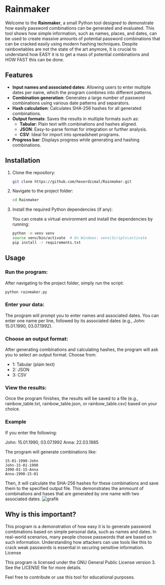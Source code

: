 # Rainmaker

Welcome to the **Rainmaker**, a small Python tool designed to demonstrate how easily password combinations can be generated and evaluated. This tool shows how simple information, such as names, places, and dates, can be used to create massive amounts of potential password combinations that can be cracked easily using modern hashing techniques.
Despite rainbowtables are not the state of the art anymore, it is crucial to understand how EASY it is to get a mass of potential combinations and HOW FAST this can be done.  

## Features

- **Input names and associated dates**: Allowing users to enter multiple dates per name, which the program combines into different patterns.
- **Combination generation**: Generates a large number of password combinations using various date patterns and separators.
- **Hash calculation**: Calculates SHA-256 hashes for all generated combinations.
- **Output formats**: Saves the results in multiple formats such as:
  - **Tabular**: Plain text with combinations and hashes aligned.
  - **JSON**: Easy-to-parse format for integration or further analysis.
  - **CSV**: Ideal for import into spreadsheet programs.
- **Progress bar**: Displays progress while generating and hashing combinations.
  
## Installation

1. Clone the repository:

   ```bash
   git clone https://github.com/hexerdzimal/Rainmaker.git
   ```

2. Navigate to the project folder:

    ```bash
    cd Rainmaker
    ```

3. Install the required Python dependencies (if any):

    You can create a virtual environment and install the dependencies by running:
    ```bash
    python -m venv venv
    source venv/bin/activate  # On Windows: venv\Scripts\activate
    pip install -r requirements.txt
    ```

## Usage

### Run the program:

After navigating to the project folder, simply run the script:
```bash
python rainmaker.py
```
### Enter your data:

The program will prompt you to enter names and associated dates. You can enter one name per line, followed by its associated dates (e.g., John: 15.01.1990, 03.07.1992).

### Choose an output format:

After generating combinations and calculating hashes, the program will ask you to select an output format. Choose from:
- 1: Tabular (plain text)
- 2: JSON
- 3: CSV

### View the results:

Once the program finishes, the results will be saved to a file (e.g., rainbow_table.txt, rainbow_table.json, or rainbow_table.csv) based on your choice.

### Example

If you enter the following:

John: 15.01.1990, 03.07.1992
Anna: 22.03.1985

The program will generate combinations like:

    15-01-1990-John
    John-15-01-1990
    1990-01-15-Anna
    Anna-1990-15-01

Then, it will calculate the SHA-256 hashes for these combinations and save them to the specified output file.
This demonstrates the ammount of combinations and hases that are generated by one name with two associated dates.
![grafik](https://github.com/user-attachments/assets/e79318e6-e2e0-49ce-a273-832e25b782d0)


## Why is this important?

This program is a demonstration of how easy it is to generate password combinations based on simple personal data, such as names and dates. In real-world scenarios, many people choose passwords that are based on such information. Understanding how attackers can use tools like this to crack weak passwords is essential in securing sensitive information.
License

This program is licensed under the GNU General Public License version 3. See the LICENSE file for more details.

Feel free to contribute or use this tool for educational purposes. 
